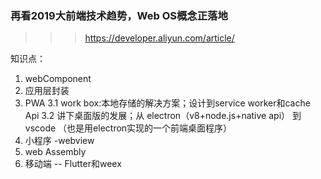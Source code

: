 ###  再看2019大前端技术趋势，Web OS概念正落地
>>> https://developer.aliyun.com/article/

知识点：
1. webComponent
2. 应用层封装
3. PWA
   3.1 work box:本地存储的解决方案；设计到service worker和cache Api
   3.2 讲下桌面版的发展；从 electron（v8+node.js+native api） 到vscode （也是用electron实现的一个前端桌面程序）
4. 小程序 -webview
5. web Assembly
6. 移动端 -- Flutter和weex